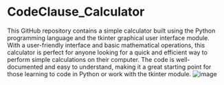 # CodeClause_Calculator
This GitHub repository contains a simple calculator built using the Python programming language and the tkinter graphical user interface module. With a user-friendly interface and basic mathematical operations, this calculator is perfect for anyone looking for a quick and efficient way to perform simple calculations on their computer. The code is well-documented and easy to understand, making it a great starting point for those learning to code in Python or work with the tkinter module.
![image](https://user-images.githubusercontent.com/104504630/235354801-1aba9254-7cde-487f-8547-c3e5fccf2330.png)
